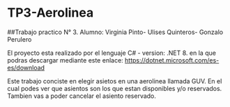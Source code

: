 # TP3-Aerolinea
##Trabajo practico  N° 3. Alumno: Virginia Pinto- Ulises Quinteros- Gonzalo Perulero

El proyecto esta realizado por el lenguaje C# - version: .NET 8. en la que podras descargar mediante este enlace: https://dotnet.microsoft.com/es-es/download

Este trabajo conciste en elegir asietos en una aerolinea llamada GUV. 
En el cual podes ver que asientos son los que estan disponibles y/o reservados.
Tambien vas a poder cancelar el asiento reservado.




